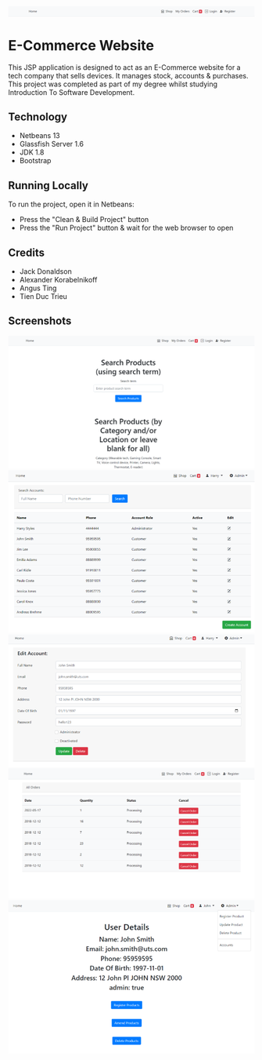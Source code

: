 ![Alt text](screenshots/heading.PNG?raw=true 'Heading')

# E-Commerce Website

This JSP application is designed to act as an E-Commerce website for a tech company that sells devices. It manages stock, accounts & purchases. This project was completed as part of my degree whilst studying Introduction To Software Development.

## Technology

- Netbeans 13
- Glassfish Server 1.6
- JDK 1.8
- Bootstrap

## Running Locally

To run the project, open it in Netbeans:

- Press the "Clean & Build Project" button
- Press the "Run Project" button & wait for the web browser to open

## Credits

- Jack Donaldson
- Alexander Korabelnikoff
- Angus Ting
- Tien Duc Trieu

## Screenshots

![Alt text](screenshots/home.PNG?raw=true 'Home Page')
![Alt text](screenshots/search.PNG?raw=true 'Search Page')
![Alt text](screenshots/edit.PNG?raw=true 'Edit Page')
![Alt text](screenshots/orders.PNG?raw=true 'Orders Page')
![Alt text](screenshots/profile.PNG?raw=true 'Profile Page')

